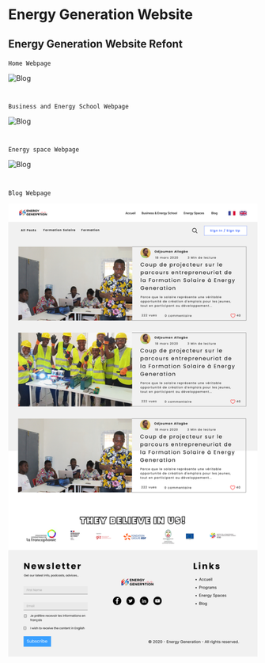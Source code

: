 
# **Energy Generation Website**
## Energy Generation Website Refont

`Home Webpage`

![Blog](readme_files/home.png)

#
`Business and Energy School Webpage`

![Blog](readme_files/Businessenergy.png)

#
`Energy space Webpage`

![Blog](readme_files/energyspace.png)

#
`Blog Webpage`

![Blog](readme_files/blog.png)

#